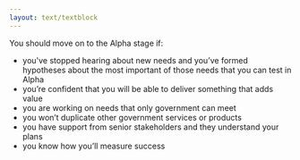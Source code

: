 ```yaml
---
layout: text/textblock
---
```


You should move on to the Alpha stage if:
- you've stopped hearing about new needs and you’ve formed hypotheses about the most important of those needs that you can test in Alpha
- you’re confident that you will be able to deliver something that adds value
- you are working on needs that only government can meet
- you won’t duplicate other government services or products
- you have support from senior stakeholders and they understand your plans
- you know how you’ll measure success

